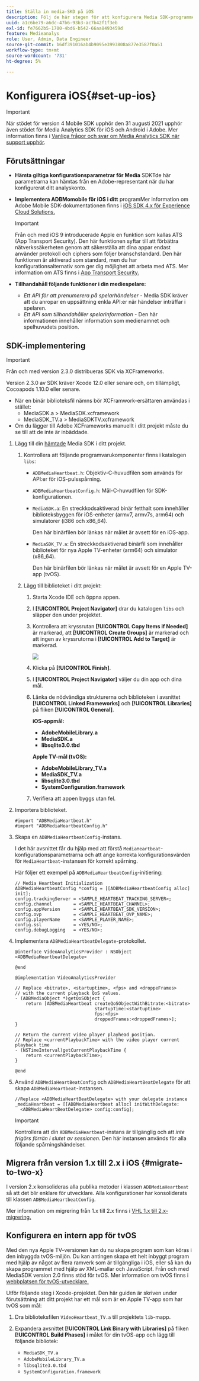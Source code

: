 ```yaml
---
title: Ställa in media-SKD på iOS
description: Följ de här stegen för att konfigurera Media SDK-programmet på iOS.
uuid: a1c6be79-a6dc-47b6-93b3-ac7b42f1f3eb
exl-id: fe7662b5-1700-4bd6-b542-66aa8493459d
feature: Medieanalys
role: User, Admin, Data Engineer
source-git-commit: b6df391016ab4b9095e3993808a877e3587f0a51
workflow-type: tm+mt
source-wordcount: '731'
ht-degree: 5%

---
```


# Konfigurera iOS{#set-up-ios}

>[!IMPORTANT]
>
>När stödet för version 4 Mobile SDK upphör den 31 augusti 2021 upphör även stödet för Media Analytics SDK för iOS och Android i Adobe.  Mer information finns i [Vanliga frågor och svar om Media Analytics SDK när support upphör](/help/sdk-implement/end-of-support-faqs.md).

## Förutsättningar

* **Hämta giltiga konfigurationsparametrar för Media**
SDKTde här parametrarna kan hämtas från en Adobe-representant när du har konfigurerat ditt analyskonto.
* **Implementera ADBMomobile för iOS i ditt**
programMer information om Adobe Mobile SDK-dokumentationen finns i  [iOS SDK 4.x för Experience Cloud Solutions.](https://experienceleague.adobe.com/docs/mobile-services/ios/overview.html)

   >[!IMPORTANT]
   >
   >Från och med iOS 9 introducerade Apple en funktion som kallas ATS (App Transport Security). Den här funktionen syftar till att förbättra nätverkssäkerheten genom att säkerställa att dina appar endast använder protokoll och ciphers som följer branschstandard. Den här funktionen är aktiverad som standard, men du har konfigurationsalternativ som ger dig möjlighet att arbeta med ATS. Mer information om ATS finns i [App Transport Security.](https://experienceleague.adobe.com/docs/mobile-services/ios/config-ios/app-transport-security.html)

* **Tillhandahåll följande funktioner i din mediespelare:**

   * _Ett API för att prenumerera på spelarhändelser_  - Media SDK kräver att du anropar en uppsättning enkla API:er när händelser inträffar i spelaren.
   * _Ett API som tillhandahåller spelarinformation_  - Den här informationen innehåller information som medienamnet och spelhuvudets position.

## SDK-implementering

>[!IMPORTANT]
>
>Från och med version 2.3.0 distribueras SDK via XCFrameworks.
>
>Version 2.3.0 av SDK kräver Xcode 12.0 eller senare och, om tillämpligt, Cocoapods 1.10.0 eller senare.

* När en binär biblioteksfil nämns bör XCFramwork-ersättaren användas i stället:
   * MediaSDK.a > MediaSDK.xcframework
   * MediaSDK_TV.a > MediaSDKTV.xcframework
* Om du lägger till Adobe XCFrameworks manuellt i ditt projekt måste du se till att de inte är inbäddade.

1. Lägg till din [hämtade](/help/sdk-implement/download-sdks.md#download-2x-sdks) Media SDK i ditt projekt.

   1. Kontrollera att följande programvarukomponenter finns i katalogen `libs`:

      * `ADBMediaHeartbeat.h`: Objektiv-C-huvudfilen som används för API:er för iOS-pulsspårning.
      * `ADBMediaHeartbeatConfig.h`: Mål-C-huvudfilen för SDK-konfigurationen.
      * `MediaSDK.a`: En streckkodsaktiverad binär fetthalt som innehåller biblioteksbyggen för iOS-enheter (armv7, armv7s, arm64) och simulatorer (i386 och x86_64).

         Den här binärfilen bör länkas när målet är avsett för en iOS-app.

      * `MediaSDK_TV.a`: En streckkodsaktiverad binärfil som innehåller biblioteket för nya Apple TV-enheter (arm64) och simulator (x86_64).

         Den här binärfilen bör länkas när målet är avsett för en Apple TV-app (tvOS).
   1. Lägg till biblioteket i ditt projekt:

      1. Starta Xcode IDE och öppna appen.
      1. I **[!UICONTROL Project Navigator]** drar du katalogen `libs` och släpper den under projektet.

      1. Kontrollera att kryssrutan **[!UICONTROL Copy Items if Needed]** är markerad, att **[!UICONTROL Create Groups]** är markerad och att ingen av kryssrutorna i **[!UICONTROL Add to Target]** är markerad.

         ![](assets/choose-options_ios.png)

      1. Klicka på **[!UICONTROL Finish]**.
      1. I **[!UICONTROL Project Navigator]** väljer du din app och dina mål.
      1. Länka de nödvändiga strukturerna och biblioteken i avsnittet **[!UICONTROL Linked Frameworks]** och **[!UICONTROL Libraries]** på fliken **[!UICONTROL General]**.

         **iOS-appmål:**

         * **AdobeMobileLibrary.a**
         * **MediaSDK.a**
         * **libsqlite3.0.tbd**

         **Apple TV-mål (tvOS):**

         * **AdobeMobileLibrary_TV.a**
         * **MediaSDK_TV.a**
         * **libsqlite3.0.tbd**
         * **SystemConfiguration.framework**
      1. Verifiera att appen byggs utan fel.




1. Importera biblioteket.

   ```
   #import "ADBMediaHeartbeat.h"
   #import "ADBMediaHeartbeatConfig.h"
   ```

1. Skapa en `ADBMediaHeartbeatConfig`-instans.

   I det här avsnittet får du hjälp med att förstå `MediaHeartbeat`-konfigurationsparametrarna och att ange korrekta konfigurationsvärden för `MediaHeartbeat`-instansen för korrekt spårning.

   Här följer ett exempel på `ADBMediaHeartbeatConfig`-initiering:

   ```
   // Media Heartbeat Initialization
   ADBMediaHeartbeatConfig *config = [[ADBMediaHeartbeatConfig alloc] init];
   config.trackingServer = <SAMPLE_HEARTBEAT_TRACKING_SERVER>;
   config.channel        = <SAMPLE_HEARTBEAT_CHANNEL>;
   config.appVersion     = <SAMPLE_HEARTBEAT_SDK_VERSION>;
   config.ovp            = <SAMPLE_HEARTBEAT_OVP_NAME>;
   config.playerName     = <SAMPLE_PLAYER_NAME>;
   config.ssl            = <YES/NO>;
   config.debugLogging   = <YES/NO>;
   ```

1. Implementera `ADBMediaHeartbeatDelegate`-protokollet.

   ```
   @interface VideoAnalyticsProvider : NSObject <ADBMediaHeartbeatDelegate>
   
   @end
   
   @implementation VideoAnalyticsProvider
   
   // Replace <bitrate>, <startuptime>, <fps> and <droppeFrames>  
   // with the current playback QoS values.
   - (ADBMediaObject *)getQoSObject {
       return [ADBMediaHeartbeat createQoSObjectWithBitrate:<bitrate>  
                                 startupTime:<startuptime>   
                                 fps:<fps>  
                                 droppedFrames:<droppedFrames>];
   }
   
   // Return the current video player playhead position.
   // Replace <currentPlaybackTime> with the video player current playback time
   - (NSTimeInterval)getCurrentPlaybackTime {
       return <currentPlaybackTime>;
   }
   
   @end
   ```

1. Använd `ADBMediaHeartBeatConfig` och `ADBMediaHeartBeatDelegate` för att skapa `ADBMediaHeartbeat`-instansen.

   ```
   //Replace <ADBMediaHeartBeatDelegate> with your delegate instance
   _mediaHeartbeat = [[ADBMediaHeartbeat alloc] initWithDelegate:
     <ADBMediaHeartBeatDelegate> config:config];
   ```

   >[!IMPORTANT]
   >
   >Kontrollera att din `ADBMediaHeartbeat`-instans är tillgänglig och att *inte frigörs förrän i slutet av sessionen*. Den här instansen används för alla följande spårningshändelser.

## Migrera från version 1.x till 2.x i iOS {#migrate-to-two-x}

I version 2.x konsolideras alla publika metoder i klassen `ADBMediaHeartbeat` så att det blir enklare för utvecklare. Alla konfigurationer har konsoliderats till klassen `ADBMediaHeartbeatConfig`.

Mer information om migrering från 1.x till 2.x finns i [VHL 1.x till 2.x-migrering.](/help/sdk-implement/va-1x-to-2x/mig-1x-2x-overview.md)

## Konfigurera en intern app för tvOS

Med den nya Apple TV-versionen kan du nu skapa program som kan köras i den inbyggda tvOS-miljön. Du kan antingen skapa ett helt inbyggt program med hjälp av något av flera ramverk som är tillgängliga i iOS, eller så kan du skapa programmet med hjälp av XML-mallar och JavaScript. Från och med MediaSDK version 2.0 finns stöd för tvOS. Mer information om tvOS finns i [webbplatsen för tvOS-utvecklare.](https://developer.apple.com/tvos/)

Utför följande steg i Xcode-projektet. Den här guiden är skriven under förutsättning att ditt projekt har ett mål som är en Apple TV-app som har tvOS som mål:

1. Dra biblioteksfilen `VideoHeartbeat_TV.a` till projektets `lib`-mapp.

1. Expandera avsnittet **[!UICONTROL Link Binary with Libraries]** på fliken **[!UICONTROL Build Phases]** i målet för din tvOS-app och lägg till följande bibliotek:

   * `MediaSDK_TV.a`
   * `AdobeMobileLibrary_TV.a`
   * `libsqlite3.0.tbd`
   * `SystemConfiguration.framework`
